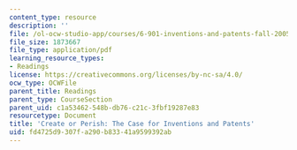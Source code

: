 ```yaml
---
content_type: resource
description: ''
file: /ol-ocw-studio-app/courses/6-901-inventions-and-patents-fall-2005/fd4725d9307fa290b83341a9599392ab_MIT6_901F05_textbook.pdf
file_size: 1873667
file_type: application/pdf
learning_resource_types:
- Readings
license: https://creativecommons.org/licenses/by-nc-sa/4.0/
ocw_type: OCWFile
parent_title: Readings
parent_type: CourseSection
parent_uid: c1a53462-548b-db76-c21c-3fbf19287e83
resourcetype: Document
title: 'Create or Perish: The Case for Inventions and Patents'
uid: fd4725d9-307f-a290-b833-41a9599392ab
---
```

